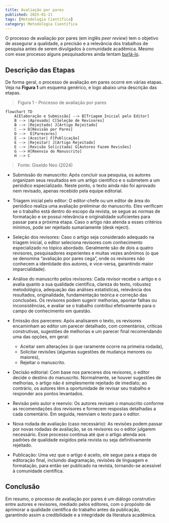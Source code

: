 ```yaml
---
title: Avaliação por pares
published: 2025-01-21
tags: [Metodologia Científica]
category: Metodologia Científica
---
```


O processo de avaliação por pares (em inglês _peer review_) tem o objetivo de assegurar a qualidade, a precisão e a relevância dos trabalhos de pesquisa antes de serem divulgados à comunidade acadêmica. Mesmo com esse processo alguns pesquisadores ainda tentam [burlá-lo](./2024-12-13-fraudes-acadêmicas.md).

## Descrição das Etapas

De forma geral, o processo de avaliação em pares ocorre em várias etapas. Veja na **Figura 1** um esquema genérico, e logo abaixo uma descrição das etapas.

> Figura 1 - Processo de avaliação por pares

```mermaid
flowchart TD
    A[Elaboração e Submissão] --> B[Triagem Inicial pelo Editor]
    B --> |Aprovado| C[Seleção de Revisores]
    B --> |Rejeitado| J[Artigo Rejeitado]
    C --> D[Revisão por Pares]
    D -->  E[Pareceres]
    E --> |Aceitar| F[Publicação]
    E --> |Rejeitar| J[Artigo Rejeitado]
    E --> |Revisão Solicitada| G[Autores Fazem Revisões]
    G --> H[Reenvio do Manuscrito]
    H --> C
```

> Fonte: Giseldo Neo (2024)

- Submissão do manuscrito: Após concluir sua pesquisa, os autores organizam seus resultados em um artigo científico e o submetem a um periódico especializado. Neste ponto, o texto ainda não foi aprovado nem revisado, apenas recebido pela equipe editorial.

- Triagem inicial pelo editor: O editor-chefe ou um editor de área do periódico realiza uma avaliação preliminar do manuscrito. Eles verificam se o trabalho está dentro do escopo da revista, se segue as normas de formatação e se possui relevância e originalidade suficientes para passar para a próxima etapa. Caso o artigo não atenda a esses critérios mínimos, pode ser rejeitado sumariamente (desk reject).

- Seleção dos revisores: Caso o artigo seja considerado adequado na triagem inicial, o editor seleciona revisores com conhecimento especializado no tópico abordado. Geralmente são de dois a quatro revisores, pesquisadores experientes e muitas vezes anônimos (o que se denomina “avaliação por pares cega”, onde os revisores não conhecem a identidade dos autores, e vice-versa, garantindo maior imparcialidade).

- Análise do manuscrito pelos revisores: Cada revisor recebe o artigo e o avalia quanto a sua qualidade científica, clareza do texto, robustez metodológica, adequação das análises estatísticas, relevância dos resultados, originalidade, fundamentação teórica e correção das conclusões. Os revisores podem sugerir melhorias, apontar falhas ou inconsistências, e avaliar se o trabalho contribui efetivamente para o campo de conhecimento em questão.

- Emissão dos pareceres: Após analisarem o texto, os revisores encaminham ao editor um parecer detalhado, com comentários, críticas construtivas, sugestões de melhorias e um parecer final recomendando uma das opções, em geral:  
  - Aceitar sem alterações (o que raramente ocorre na primeira rodada),  
  - Solicitar revisões (algumas sugestões de mudança menores ou maiores),  
  - Rejeitar o manuscrito.

- Decisão editorial: Com base nos pareceres dos revisores, o editor decide o destino do manuscrito. Normalmente, se houver sugestões de melhorias, o artigo não é simplesmente rejeitado de imediato; ao contrário, os autores têm a oportunidade de revisar seu trabalho e responder aos pontos levantados.

- Revisão pelo autor e reenvio: Os autores revisam o manuscrito conforme as recomendações dos revisores e fornecem respostas detalhadas a cada comentário. Em seguida, reenviam o texto para o editor.

- Nova rodada de avaliação (caso necessário): As revisões podem passar por novas rodadas de avaliação, se os revisores ou o editor julgarem necessário. Esse processo continua até que o artigo atenda aos padrões de qualidade exigidos pela revista ou seja definitivamente rejeitado.

- Publicação: Uma vez que o artigo é aceito, ele segue para a etapa de editoração final, incluindo diagramação, revisões de linguagem e formatação, para então ser publicado na revista, tornando-se acessível à comunidade científica.

## Conclusão

Em resumo, o processo de avaliação por pares é um diálogo construtivo entre autores e revisores, mediado pelos editores, com o propósito de aprimorar a qualidade científica do trabalho antes da publicação, garantindo assim a credibilidade e a integridade da literatura acadêmica.
